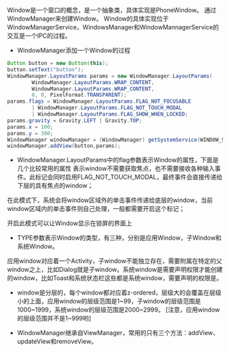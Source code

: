 Window是一个窗口的概念，是一个抽象类，具体实现是PhoneWindow。
通过WindowManager来创建Window。
Window的具体实现位于WindowManagerService，WindowsManager和WindowMannagerService的交互是一个IPC的过程。

* WindowManager添加一个Window的过程
```java
Button button = new Button(this);
button.setText("button");
WindowManager.LayoutParams params = new WindowManager.LayoutParams(
        WindowManager.LayoutParams.WRAP_CONTENT,
        WindowManager.LayoutParams.WRAP_CONTENT,
        0, 0, PixelFormat.TRANSPARENT);
params.flags = WindowManager.LayoutParams.FLAG_NOT_FOCUSABLE
        | WindowManager.LayoutParams.FLAG_NOT_TOUCH_MODAL
        | WindowManager.LayoutParams.FLAG_SHOW_WHEN_LOCKED;
params.gravity = Gravity.LEFT | Gravity.TOP;
params.x = 100;
params.y = 300;
WindowManager windowManager = (WindowManager) getSystemService(WINDOW_SERVICE);
windowManager.addView(button,params);
```

* WindowManager.LayoutParams中的flag参数表示Window的属性，下面是几个比较常用的属性
表示window不需要获取焦点，也不需要接收各种输入事件。此标记会同时启用FLAG_NOT_TOUCH_MODAL，最终事件会直接传递给下层的具有焦点的window；

在此模式下，系统会将window区域外的单击事件传递给底层的window，当前window区域内的单击事件则自己处理，一般都需要开启这个标记；

开启此模式可以让Window显示在锁屏的界面上

* TYPE参数表示Window的类型，有三种，分别是应用Window，子Window和系统Window。

应用window对应着一个Activity，子window不能独立存在，需要附属在特定的父window之上，比如Dialog就是子window。系统window是需要声明权限才能创建的window，比如Toast和系统状态栏这些都是系统window，需要声明的权限是。

* window是分层的，每个window都对应着z-ordered，层级大的会覆盖在层级小的上面，应用window的层级范围是1~99，子window的层级范围是1000~1999，系统window的层级范围是2000~2999。
[注意，应用window的层级范围并不是1~999哟]

* WindowManager继承自ViewManager，常用的只有三个方法：addView、updateView和removeView。